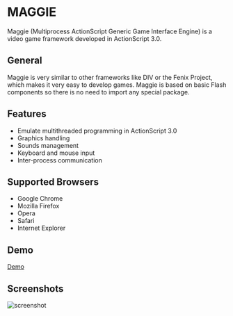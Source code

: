 MAGGIE
======

Maggie (Multiprocess ActionScript Generic Game Interface Engine) is a video game framework developed in ActionScript 3.0.

General
-------

Maggie is very similar to other frameworks like DIV or the Fenix Project, which makes it very easy to develop games. Maggie is based on basic Flash components so there is no need to import any special package.

Features
--------

* Emulate multithreaded programming in ActionScript 3.0
* Graphics handling
* Sounds management
* Keyboard and mouse input
* Inter-process communication

Supported Browsers
------------------

* Google Chrome
* Mozilla Firefox
* Opera
* Safari
* Internet Explorer

Demo
----

[Demo](http://zeronest.com/games/maggie/demo)

Screenshots
-----------

![screenshot](http://zeronest.com/games/maggie/demo/screenshot.png)